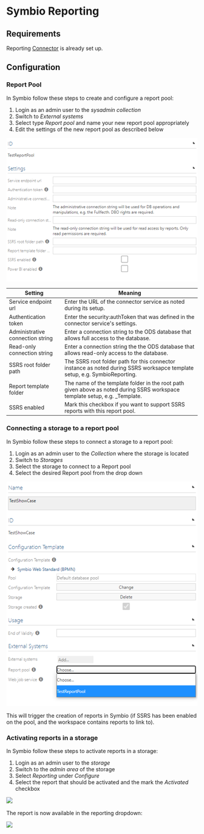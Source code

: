 # Symbio Reporting

## Requirements

Reporting [Connector](reporting-connector.md) is already set up.

## Configuration

### Report Pool

In Symbio follow these steps to create and configure a report pool:

1. Login as an admin user to the _sysadmin collection_
2. Switch to _External systems_
3. Select type _Report pool_ and name your new report pool appropriately
4. Edit the settings of the new report pool as described below

![](media/config-symbio-1.png)

| Setting | Meaning |
| ------- | ------- |
| Service endpoint url | Enter the URL of the connector service as noted during its setup. |
| Authentication token | Enter the security:authToken that was defined in the connector service's settings. |
| Administrative connection string | Enter a connection string to the ODS database that allows full access to the database. |
| Read-only connection string | Enter a connection string the the ODS database that allows read-only access to the database. |
| SSRS root folder path | The SSRS root folder path for this connector instance as noted during SSRS worksapce template setup, e.g. SymbioReporting. |
| Report template folder | The name of the template folder in the root path given above as noted during SSRS workspace template setup, e.g. _Template. |
| SSRS enabled | Mark this checkbox if you want to support SSRS reports with this report pool. |

### Connecting a storage to a report pool

In Symbio follow these steps to connect a storage to a report pool:

1. Login as an admin user to the _Collection_ where the storage is located
2. Switch to _Storages_
3. Select the storage to connect to a Report pool
4. Select the desired Report pool from the drop down

![](media/config-symbio-2.png)

This will trigger the creation of reports in Symbio (if SSRS has been enabled on the pool, and the workspace contains reports to link to).

### Activating reports in a storage

In Symbio follow these steps to activate reports in a storage:

1. Login as an admin user to the _storage_
2. Switch to the _admin area_ of the storage
3. Select _Reporting_ under _Configure_
4. Select the report that should be activated and the mark the _Activated_ checkbox

![](media/config-symbio-3.png)

The report is now available in the reporting dropdown:

![](media/config-symbio-4.png)
